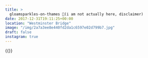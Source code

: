 ```yaml
---
title: >
  gloamsparkles-on-thames 🎊(i am not actually here, disclaimer)
date: 2017-12-31T19:11:25+00:00
location: "Westminster Bridge"
image: "/img/2a7a3ee8e440fd2da1c6597e02d799b7.jpg"
draft: false
instagram: true
---
```


{{<photo src="/img/2a7a3ee8e440fd2da1c6597e02d799b7.jpg">}}
